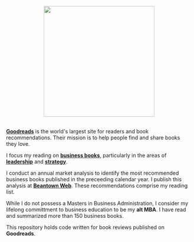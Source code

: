 <div id="header" align="center">
  <img src="https://upload.wikimedia.org/wikipedia/commons/thumb/1/1a/Goodreads_logo.svg/640px-Goodreads_logo.svg.png" width="300"/>
</div>

<br>

<p><a href="https://www.goodreads.com/" target="_blank"><strong>Goodreads</strong></a> is the world's largest site for readers and book recommendations. Their mission is to help people find and share books they love.</p>

<p>I focus my reading on <a href="https://www.goodreads.com/review/list/692620-gene-babon?utf8=%E2%9C%93&ref=nav_mybooks&shelf=read&sort=date_read&view=covers&title=gene-babon&per_page=100" target="_blank"><strong>business books</strong></a>, particularly in the areas of <a href="https://www.goodreads.com/review/list/692620-gene-babon?per_page=100&ref=nav_mybooks&shelf=leadership&utf8=%E2%9C%93&view=covers" target="_blank"><strong>leadership</strong></a> and <a href="https://www.goodreads.com/review/list/692620-gene-babon?per_page=100&ref=nav_mybooks&shelf=strategy&utf8=%E2%9C%93&view=covers" target="_blank"><strong>strategy</strong></a>.</p>

<p>I conduct an annual market analysis to identify the most recommended business books published in the preceeding calendar year. I publish this analysis at <a href="https://beantownweb.blogspot.com/search/label/books" target="_blank"><strong>Beantown Web</strong></a>. These recommendations comprise my reading list.</p>

<p>While I do not possess a Masters in Business Administration, I consider my lifelong committment to business education to be my <strong>alt MBA</strong>. I have read and summarized more than 150 business books.</p>

<p>This repository holds code written for book reviews published on <strong>Goodreads</strong>.</p>
